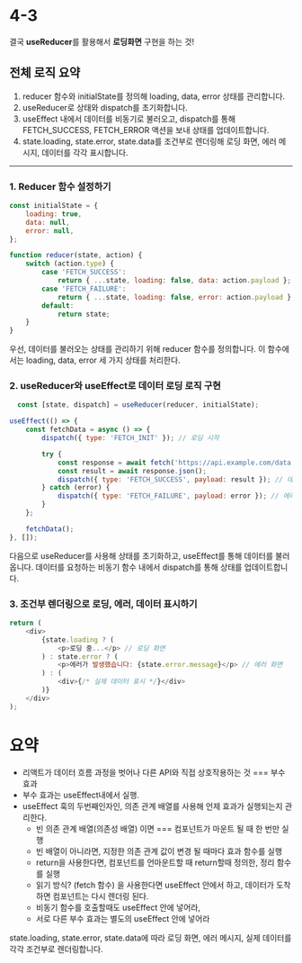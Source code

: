 # 4-3 

결국 **useReducer**를 활용해서 **로딩화면** 구현을 하는 것!
## **전체 로직 요약**
1. reducer 함수와 initialState를 정의해 loading, data, error 상태를 관리합니다.
2. useReducer로 상태와 dispatch를 초기화합니다.
3. useEffect 내에서 데이터를 비동기로 불러오고, dispatch를 통해 FETCH_SUCCESS, FETCH_ERROR 액션을 보내 상태를 업데이트합니다.
4. state.loading, state.error, state.data를 조건부로 렌더링해 로딩 화면, 에러 메시지, 데이터를 각각 표시합니다.
---


### 1. Reducer 함수 설정하기
```javascript
const initialState = {
    loading: true,
    data: null,
    error: null,
};

function reducer(state, action) {
    switch (action.type) {
        case 'FETCH_SUCCESS':
            return { ...state, loading: false, data: action.payload };
        case 'FETCH_FAILURE':
            return { ...state, loading: false, error: action.payload };
        default:
            return state;
    }
}

```
우선, 데이터를 불러오는 상태를 관리하기 위해 reducer 함수를 정의합니다. 이 함수에서는 loading, data, error 세 가지 상태를 처리한다.

### 2. useReducer와 useEffect로 데이터 로딩 로직 구현
```javascript
  const [state, dispatch] = useReducer(reducer, initialState);

useEffect(() => {
    const fetchData = async () => {
        dispatch({ type: 'FETCH_INIT' }); // 로딩 시작

        try {
            const response = await fetch('https://api.example.com/data');
            const result = await response.json();
            dispatch({ type: 'FETCH_SUCCESS', payload: result }); // 데이터 로딩 성공
        } catch (error) {
            dispatch({ type: 'FETCH_FAILURE', payload: error }); // 에러 발생
        }
    };

    fetchData();
}, []);

```
다음으로 useReducer를 사용해 상태를 초기화하고, useEffect를 통해 데이터를 불러옵니다. 데이터를 요청하는 비동기 함수 내에서 dispatch를 통해 상태를 업데이트합니다.

### 3. 조건부 렌더링으로 로딩, 에러, 데이터 표시하기
```javascript
return (
    <div>
        {state.loading ? (
            <p>로딩 중...</p> // 로딩 화면
        ) : state.error ? (
            <p>에러가 발생했습니다: {state.error.message}</p> // 에러 화면
        ) : (
            <div>{/* 실제 데이터 표시 */}</div>
        )}
    </div>
);
```

# 요약
- 리액트가 데이터 흐름 과정을 벗어나 다른 API와 직접 상호작용하는 것 === 부수 효과
- 부수 효과는 useEffect내에서 실행.
- useEffect 훅의 두번째인자인, 의존 관계 배열를 사용해 언제 효과가 실행되는지 관리한다.
  - 빈 의존 관계 배열(의존성 배열) 이면 === 컴포넌트가 마운트 될 때 한 번만 실행
  - 빈 배열이 아니라면, 지정한 의존 관계 값이 변경 될 때마다 효과 함수를 실행
  - return을 사용한다면, 컴포넌트를 언마운트할 때 return할때 정의한, 정리 함수를 실행
  - 읽기 방식? (fetch 함수) 을 사용한다면 useEffect 안에서 하고, 데이터가 도착하면 컴포넌트는 다시 렌더링 된다.
  - 비동기 함수를 호출할때도 useEffect 안에 넣어라,
  - 서로 다른 부수 효과는 별도의 useEffect 안에 넣어라

state.loading, state.error, state.data에 따라 로딩 화면, 에러 메시지, 실제 데이터를 각각 조건부로 렌더링합니다.
